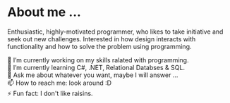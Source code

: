 <body>
  <h1>About me ...</h1>
  <p>Enthusiastic, highly-motivated programmer, who likes to take initiative and seek out new challenges. Interested in how design interacts with functionality and how to solve the problem using programming.</p>
<p>🔭 I’m currently working on my skills ralated with programming. <br>
🌱 I’m currently learning C#, .NET, Relational Databses & SQL. <br>
💬 Ask me about whatever you want, maybe I will answer ... <br>
📫 How to reach me: look around :D <br>
⚡ Fun fact: I don't like raisins.</p>
</body>
</html>
